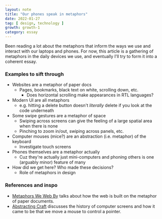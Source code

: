 ```yaml
---
layout: note
title: "Our phones speak in metaphors"
date: 2022-01-27
tag: [ design, technology ]
growth: growth-1
category: essay
---
```


Been reading a lot about the metaphors that inform the ways we use and interact with our laptops and phones. For now, this article is a gathering of metaphors in the daily devices we use, and eventually I'll try to form it into a coherent essay.

### Examples to sift through

- Websites are a metaphor of paper docs
    - Pages, bookmarks, black text on white, scrolling down, etc.
        - Does horizontal scrolling make appearances in RTL languages?
- Modern UI are all metaphors
    - e.g. hitting a delete button doesn't *literally* delete if you look at the code underneath
- Some swipe gestures are a metaphor of space
    - Swiping across screens can give the feeling of a large spatial area when there is none
    - Pinching to zoom in/out, swiping across panels, etc.
- Computer mouses (mice?) are an abstraction (i.e. metaphor) of the keyboard
    - Investigate touch screens
- Phones themselves are a metaphor actually
    - Cuz they're actually just mini-computers and phoning others is one (arguably minor) feature of many
- How did we get here? Who made these decisions?
    - Role of metaphors in design


### References and inspo

- [Metaphors We Web By](https://maggieappleton.com/metaphors-web) talks about how the web is built on the metaphor of paper documents. 
- [Abstracting Craft](https://mitpress.mit.edu/books/abstracting-craft) discusses the history of computer screens and how it came to be that we move a mouse to control a pointer. 